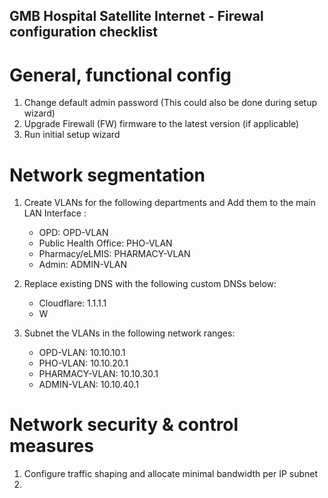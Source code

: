 ## GMB Hospital Satellite Internet - Firewal configuration checklist

# General, functional config
1. Change default admin password (This could also be done during setup wizard)
2. Upgrade Firewall (FW) firmware to the latest version (if applicable)
3. Run initial setup wizard

# Network segmentation
1. Create VLANs for the following departments and Add them to the main LAN Interface : 
   - OPD: OPD-VLAN 
   - Public Health Office: PHO-VLAN 
   - Pharmacy/eLMIS: PHARMACY-VLAN 
   - Admin: ADMIN-VLAN

2. Replace existing DNS with the following custom DNSs below:
   - Cloudflare: 1.1.1.1
   - W

3. Subnet the VLANs in the following network ranges: 
   - OPD-VLAN: 10.10.10.1
   - PHO-VLAN: 10.10.20.1
   - PHARMACY-VLAN: 10.10.30.1
   - ADMIN-VLAN: 10.10.40.1

# Network security & control measures
1. Configure traffic shaping and allocate minimal bandwidth per IP subnet
2. 